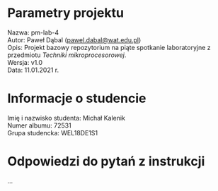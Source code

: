 # Parametry projektu

Nazwa: pm-lab-4  
Autor: Paweł Dąbal (pawel.dabal@wat.edu.pl)  
Opis: Projekt bazowy repozytorium na piąte spotkanie laboratoryjne z przedmiotu _Techniki mikroprocesorowej_.  
Wersja: v1.0  
Data: 11.01.2021 r.

# Informacje o studencie

Imię i nazwisko studenta: Michał Kalenik  
Numer albumu: 72531  
Grupa studencka: WEL18DE1S1

# Odpowiedzi do pytań z instrukcji
...
